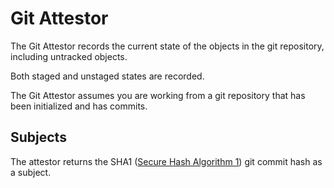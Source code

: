 # Git Attestor

The Git Attestor records the current state of the objects in the git repository, including untracked objects.

Both staged and unstaged states are recorded.

The Git Attestor assumes you are working from a git repository that has been initialized and has commits.

## Subjects

The attestor returns the SHA1 ([Secure Hash Algorithm 1](https://en.wikipedia.org/wiki/SHA-1)) git commit hash as a subject.
